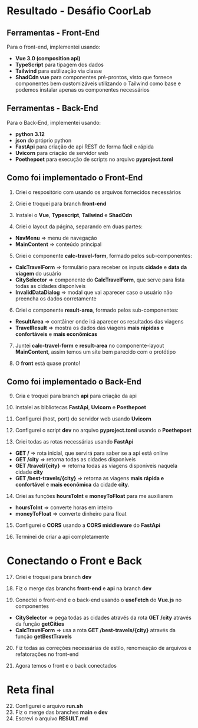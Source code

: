 # Resultado - Desáfio CoorLab

## Ferramentas - Front-End
Para o front-end, implementei usando:
- **Vue 3.0 (composition api)**
- **TypeScript** para tipagem dos dados
- **Tailwind** para estilização via classe
- **ShadCdn vue** para componentes pré-prontos, visto que fornece componentes bem customizáveis utilizando o Tailwind como base e podemos instalar apenas os componentes necessários

## Ferramentas - Back-End
Para o Back-End, implementei usando:
- ****python 3.12****
- **json** do próprio python
- **FastApi** para criação de api REST de forma fácil e rápida
- **Uvicorn** para criação de servidor web
- **Poethepoet** para execução de scripts no arquivo **pyproject.toml**

## Como foi implementado o Front-End
1. Criei o respositório com usando os arquivos fornecidos necessários

2. Criei e troquei para branch **front-end**

3. Instalei o **Vue**, **Typescript**, **Tailwind** e **ShadCdn**

4. Criei o layout da página, separando em duas partes: 
- **NavMenu** => menu de navegação
- **MainContent** => conteúdo principal

5. Criei o componente **calc-travel-form**, formado pelos sub-componentes:
- **CalcTravelForm** => formulário para receber os inputs **cidade** e **data da viagem** do usuário
- **CitySelector** => componente do **CalcTravelForm**, que serve para lista todas as cidades disponíveis
- **InvalidDataDialog** => modal que vai aparecer caso o usuário não preencha os dados corretamente

6. Criei o componente **result-area**, formado pelos sub-componentes:
- **ResultArea** => contâiner onde irá aparecer os resultados das viagens
- **TravelResult** => mostra os dados das viagens **mais rápidas e confortáveis** e **mais econômicas**

7. Juntei **calc-travel-form** e **result-area** no componente-layout **MainContent**, assim temos um site bem parecido com o protótipo

8. O **front** está quase pronto!

## Como foi implementado o Back-End
9. Cria e troquei para branch **api** para criação da api

10.  instalei as bibliotecas **FastApi**, **Uvicorn** e **Poethepoet**

11. Configurei (host, port) do servidor web usando **Uvicorn**

12. Configurei o script **dev** no arquivo **pyproject.toml** usando o **Poethepoet**

13. Criei todas as rotas necessárias usando **FastApi** 
- **GET /** => rota inicial, que servirá para saber se a api está online
- **GET /city** => retorna todas as cidades disponíveis
- **GET /travel/{city}** => retorna todas as viagens disponíveis naquela cidade **city**
- **GET /best-travels/{city}** => retorna as viagens **mais rápida e confortável** e **mais econômica** da cidade **city**.

14. Criei as funções **hoursToInt** e **moneyToFloat** para me auxiliarem
- **hoursToInt**  => converte horas em inteiro
- **moneyToFloat** => converte dinheiro para float

15. Configurei o **CORS** usando a **CORS middleware** do **FastApi**

16. Terminei de criar a api completamente

# Conectando o Front e Back
17. Criei e troquei para branch **dev**

18.  Fiz o merge das branchs **front-end** e **api** na branch **dev**

19. Conectei o front-end e o back-end usando o **useFetch** do **Vue.js** no componentes
- **CitySelector** => pega todas as cidades através da rota **GET /city** através da função **getCities**
- **CalcTravelForm** => usa a rota **GET /best-travels/{city}** através da função **getBestTravels**

20. Fiz todas as correções necessárias de estilo, renomeação de arquivos e refatorações no front-end

21. Agora temos o front e o back conectados

# Reta final
22. Configurei o arquivo **run.sh**
23. Fiz o merge das branches **main** e **dev**
24. Escrevi o arquivo **RESULT.md**
